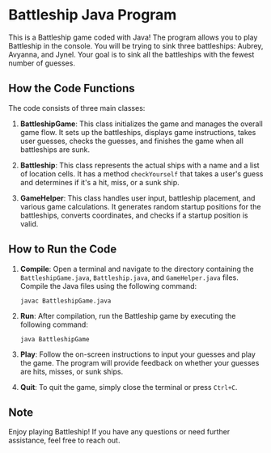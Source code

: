 # Battleship Java Program

This is a Battleship game coded with Java! The program allows you to play Battleship in the console. You will be trying to sink three battleships: Aubrey, Avyanna, and Jynel. Your goal is to sink all the battleships with the fewest number of guesses.

## How the Code Functions

The code consists of three main classes:

1. **BattleshipGame**: This class initializes the game and manages the overall game flow. It sets up the battleships, displays game instructions, takes user guesses, checks the guesses, and finishes the game when all battleships are sunk.

2. **Battleship**: This class represents the actual ships with a name and a list of location cells. It has a method `checkYourself` that takes a user's guess and determines if it's a hit, miss, or a sunk ship.

3. **GameHelper**: This class handles user input, battleship placement, and various game calculations. It generates random startup positions for the battleships, converts coordinates, and checks if a startup position is valid.

## How to Run the Code

1. **Compile**: Open a terminal and navigate to the directory containing the `BattleshipGame.java`, `Battleship.java`, and `GameHelper.java` files. Compile the Java files using the following command:

   ```shell
   javac BattleshipGame.java
   ```

2. **Run**: After compilation, run the Battleship game by executing the following command:

   ```shell
   java BattleshipGame
   ```

3. **Play**: Follow the on-screen instructions to input your guesses and play the game. The program will provide feedback on whether your guesses are hits, misses, or sunk ships.

4. **Quit**: To quit the game, simply close the terminal or press `Ctrl+C`.

## Note

Enjoy playing Battleship! If you have any questions or need further assistance, feel free to reach out.
